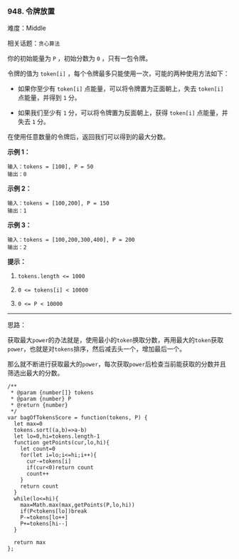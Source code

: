 ### 948. 令牌放置

难度：Middle

相关话题：`贪心算法`

你的初始能量为 `P` ，初始分数为 `0` ，只有一包令牌。



令牌的值为 `token[i]` ，每个令牌最多只能使用一次，可能的两种使用方法如下：




* 如果你至少有 `token[i]` 点能量，可以将令牌置为正面朝上，失去 `token[i]` 点能量，并得到 `1` 分。

* 如果我们至少有 `1` 分，可以将令牌置为反面朝上，获得 `token[i]` 点能量，并失去 `1` 分。





在使用任意数量的令牌后，返回我们可以得到的最大分数。












**示例 1：** 



```
输入：tokens = [100], P = 50
输出：0
```


**示例 2：** 



```
输入：tokens = [100,200], P = 150
输出：1
```


**示例 3：** 



```
输入：tokens = [100,200,300,400], P = 200
输出：2
```






**提示：** 




1.  `tokens.length <= 1000` 

2.  `0 <= tokens[i] < 10000` 

3.  `0 <= P < 10000` 






-----

思路：

获取最大`power`的办法就是，使用最小的`token`换取分数，再用最大的`token`获取`power`，也就是对`tokens`排序，然后减去头一个，增加最后一个。

那么就不断进行获取最大的`power`，每次获取`power`后检查当前能获取的分数并且筛选出最大的分数。

```
/**
 * @param {number[]} tokens
 * @param {number} P
 * @return {number}
 */
var bagOfTokensScore = function(tokens, P) {
  let max=0
  tokens.sort((a,b)=>a-b)
  let lo=0,hi=tokens.length-1
  function getPoints(cur,lo,hi){
    let count=0
    for(let i=lo;i<=hi;i++){
      cur-=tokens[i]
      if(cur<0)return count
      count++
    }
    return count
  }
  while(lo<=hi){
    max=Math.max(max,getPoints(P,lo,hi))
    if(P<tokens[lo])break
    P-=tokens[lo++]
    P+=tokens[hi--]    
  }
  
  return max
};
```

